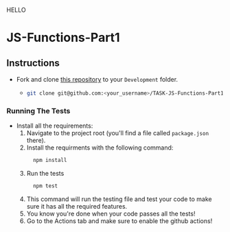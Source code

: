 HELLO 

# JS-Functions-Part1

## Instructions

- Fork and clone [this repository](https://github.com/JoinCODED/TASK-JS-Functions-Part1) to your `Development` folder.
  - ```bash
    git clone git@github.com:<your_username>/TASK-JS-Functions-Part1.git
    ```

### Running The Tests

- Install all the requirements:
  1.  Navigate to the project root (you'll find a file called `package.json` there).
  2.  Install the requirments with the following command:
      ```bash
        npm install
      ```
  3.  Run the tests
      ```bash
        npm test
      ```
  4.  This command will run the testing file and test your code to make sure it has all the required features.
  5.  You know you're done when your code passes all the tests!
  6.  Go to the Actions tab and make sure to enable the github actions!
